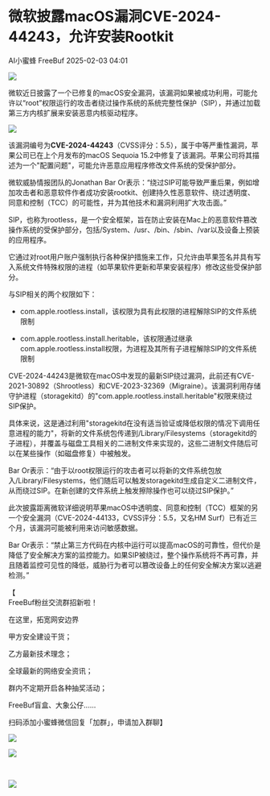 #  微软披露macOS漏洞CVE-2024-44243，允许安装Rootkit   
AI小蜜蜂  FreeBuf   2025-02-03 04:01  
  
![](https://mmbiz.qpic.cn/mmbiz_gif/qq5rfBadR38jUokdlWSNlAjmEsO1rzv3srXShFRuTKBGDwkj4gvYy34iajd6zQiaKl77Wsy9mjC0xBCRg0YgDIWg/640?wx_fmt=gif&wxfrom=5&wx_lazy=1&tp=webp "")  
  
  
微软近日披露了一个已修复的macOS安全漏洞，该漏洞如果被成功利用，可能允许以“root”权限运行的攻击者绕过操作系统的系统完整性保护（SIP），并通过加载第三方内核扩展来安装恶意内核驱动程序。  
  
  
![](https://mmbiz.qpic.cn/mmbiz_png/qq5rfBadR3icnU7Ne7Md6I3ObAZDzic73Au4AYFCQeDNMWic7nJEibtUB4PK97dOpuuHJkrBu2DguQ1smlYO7mqEibg/640?wx_fmt=png&from=appmsg "")  
  
  
该漏洞编号为**CVE-2024-44243**（CVSS评分：5.5），属于中等严重性漏洞，苹果公司已在上个月发布的macOS Sequoia 15.2中修复了该漏洞。苹果公司将其描述为一个"配置问题"，可能允许恶意应用程序修改文件系统的受保护部分。  
  
  
微软威胁情报团队的Jonathan Bar Or表示：“绕过SIP可能导致严重后果，例如增加攻击者和恶意软件作者成功安装rootkit、创建持久性恶意软件、绕过透明度、同意和控制（TCC）的可能性，并为其他技术和漏洞利用扩大攻击面。”  
  
  
SIP，也称为rootless，是一个安全框架，旨在防止安装在Mac上的恶意软件篡改操作系统的受保护部分，包括/System、/usr、/bin、/sbin、/var以及设备上预装的应用程序。  
  
  
它通过对root用户账户强制执行各种保护措施来工作，只允许由苹果签名并具有写入系统文件特殊权限的进程（如苹果软件更新和苹果安装程序）修改这些受保护部分。  
  
  
与SIP相关的两个权限如下：  
- com.apple.rootless.install，该权限为具有此权限的进程解除SIP的文件系统限制  
  
- com.apple.rootless.install.heritable，该权限通过继承com.apple.rootless.install权限，为进程及其所有子进程解除SIP的文件系统限制  
  
CVE-2024-44243是微软在macOS中发现的最新SIP绕过漏洞，此前还有CVE-2021-30892（Shrootless）和CVE-2023-32369（Migraine）。该漏洞利用存储守护进程（storagekitd）的"com.apple.rootless.install.heritable"权限来绕过SIP保护。  
  
  
具体来说，这是通过利用"storagekitd在没有适当验证或降低权限的情况下调用任意进程的能力"，将新的文件系统包传递到/Library/Filesystems（storagekitd的子进程），并覆盖与磁盘工具相关的二进制文件来实现的，这些二进制文件随后可以在某些操作（如磁盘修复）中被触发。  
  
  
Bar Or表示：“由于以root权限运行的攻击者可以将新的文件系统包放入/Library/Filesystems，他们随后可以触发storagekitd生成自定义二进制文件，从而绕过SIP。在新创建的文件系统上触发擦除操作也可以绕过SIP保护。”  
  
  
此次披露距离微软详细说明苹果macOS中透明度、同意和控制（TCC）框架的另一个安全漏洞（CVE-2024-44133，CVSS评分：5.5，又名HM Surf）已有近三个月，该漏洞可能被利用来访问敏感数据。  
  
  
Bar Or表示：“禁止第三方代码在内核中运行可以提高macOS的可靠性，但代价是降低了安全解决方案的监控能力。如果SIP被绕过，整个操作系统将不再可靠，并且随着监控可见性的降低，威胁行为者可以篡改设备上的任何安全解决方案以逃避检测。”  
  
  
  
【  
FreeBuf粉丝交流群招新啦！  
  
在这里，拓宽网安边界  
  
甲方安全建设干货；  
  
乙方最新技术理念；  
  
全球最新的网络安全资讯；  
  
群内不定期开启各种抽奖活动；  
  
FreeBuf盲盒、大象公仔......  
  
扫码添加小蜜蜂微信回复「加群」，申请加入群聊】  
  
  
![](https://mmbiz.qpic.cn/mmbiz_jpg/qq5rfBadR3ich6ibqlfxbwaJlDyErKpzvETedBHPS9tGHfSKMCEZcuGq1U1mylY7pCEvJD9w60pWp7NzDjmM2BlQ/640?wx_fmt=other&wxfrom=5&wx_lazy=1&wx_co=1&retryload=2&tp=webp "")  
  
  
![](https://mmbiz.qpic.cn/mmbiz_png/qq5rfBadR3ic5icaZr7IGkVcd3DT6vXW4B4LOZ1M7YkTPhS1AT2DQJaicFjtCxt5BRO7p5AOJqvH3EJABCd0BFqYQ/640?wx_fmt=other&from=appmsg&wxfrom=5&wx_lazy=1&wx_co=1&tp=webp "")  
  
  
  
  
  
   
  
[](https://mp.weixin.qq.com/s?__biz=MjM5NjA0NjgyMA==&mid=2651312407&idx=1&sn=60289b6b056aee1df1685230aa453829&token=1964067027&lang=zh_CN&scene=21#wechat_redirect)  
  
![](https://mmbiz.qpic.cn/mmbiz_gif/qq5rfBadR3icF8RMnJbsqatMibR6OicVrUDaz0fyxNtBDpPlLfibJZILzHQcwaKkb4ia57xAShIJfQ54HjOG1oPXBew/640?wx_fmt=gif&wxfrom=5&wx_lazy=1&tp=webp "")  
  
  
